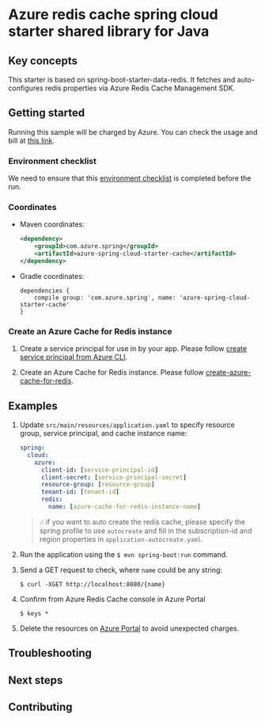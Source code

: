 # Azure redis cache spring cloud starter shared library for Java

## Key concepts

This starter is based on spring-boot-starter-data-redis. It fetches and
auto-configures redis properties via Azure Redis Cache Management SDK.


## Getting started

Running this sample will be charged by Azure. You can check the usage and bill at [this link][azure-account].

### Environment checklist

We need to ensure that this [environment checklist][ready-to-run-checklist] is completed before the run.

### Coordinates

- Maven coordinates:

    ```xml
    <dependency>
        <groupId>com.azure.spring</groupId>
        <artifactId>azure-spring-cloud-starter-cache</artifactId>
    </dependency>
    ```

- Gradle coordinates:

    ```
    dependencies {
        compile group: 'com.azure.spring', name: 'azure-spring-cloud-starter-cache'
    }
    ```

### Create an Azure Cache for Redis instance

1. Create a service principal for use in by your app. Please follow [create service principal from Azure CLI][create-sp-using-azure-cli].
   
1. Create an Azure Cache for Redis instance. Please follow [create-azure-cache-for-redis].


## Examples

1.  Update `src/main/resources/application.yaml` to specify
    resource group, service principal, and cache instance name:
    
    ```yaml
    spring:
      cloud:
        azure:
          client-id: [service-principal-id]
          client-secret: [service-principal-secret]
          resource-group: [resource-group]
          tenant-id: [tenant-id]
          redis:
            name: [azure-cache-for-redis-instance-name]
    ```
    > :notes: if you want to auto create the redis cache, please specify the spring profile to use `autocreate` and fill
      in the subscription-id and region properties in `application-autocreate.yaml`.     

1.  Run the application using the `$ mvn spring-boot:run` command.

1.  Send a GET request to check, where `name` could be any string:

        $ curl -XGET http://localhost:8080/{name}

1.  Confirm from Azure Redis Cache console in Azure Portal

        $ keys *

1.  Delete the resources on [Azure Portal][azure-portal] to avoid unexpected charges.


## Troubleshooting

## Next steps

## Contributing

<!-- LINKS -->
[azure-account]: https://azure.microsoft.com/account/
[azure-portal]: http://ms.portal.azure.com/
[create-azure-cache-for-redis]: https://docs.microsoft.com/azure/azure-cache-for-redis/quickstart-create-redis
[create-sp-using-azure-cli]: https://github.com/Azure/azure-sdk-for-java/blob/master/sdk/spring/azure-spring-boot-samples/create-sp-using-azure-cli.md
[ready-to-run-checklist]: https://github.com/Azure/azure-sdk-for-java/blob/master/sdk/spring/azure-spring-boot-samples/README.md#ready-to-run-checklist

